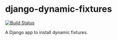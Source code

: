 # django-dynamic-fixtures

[![Build Status](https://travis-ci.org/Peter-Slump/django-factory-boy-fixtures.svg?branch=master)](https://travis-ci.org/Peter-Slump/django-factory-boy-fixtures)

A Django app to install dynamic fixtures.
